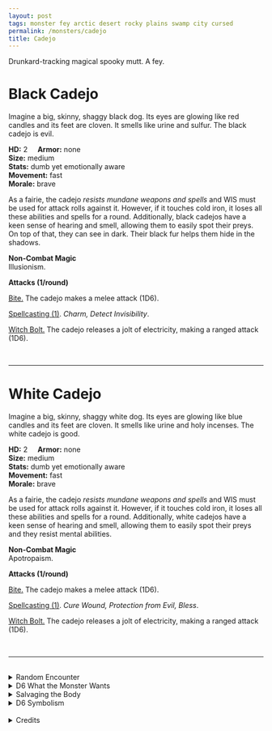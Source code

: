 ```yaml
---
layout: post
tags: monster fey arctic desert rocky plains swamp city cursed
permalink: /monsters/cadejo
title: Cadejo
---
```


Drunkard-tracking magical spooky mutt. A fey.

# Black Cadejo

Imagine a big, skinny, shaggy black dog. Its eyes are glowing like red candles and its feet are cloven. It smells like urine and sulfur. The black cadejo is evil.

**HD:** 2  &nbsp; &nbsp;  **Armor:** none <br>
**Size:** medium <br>
**Stats:** dumb yet emotionally aware <br>
**Movement:** fast <br>
**Morale:** brave <br>

As a fairie, the cadejo *resists mundane weapons and spells* and WIS must be used for attack rolls against it. However, if it touches cold iron, it loses all these abilities and spells for a round. Additionally, black cadejos have a keen sense of hearing and smell, allowing them to easily spot their preys. On top of that, they can see in dark. Their black fur helps them hide in the shadows. 

**Non-Combat Magic** <br>
Illusionism.

**Attacks (1/round)**

<ins>Bite.</ins> The cadejo makes a melee attack (1D6).

<ins>Spellcasting (1)</ins>. *Charm, Detect Invisibility*. 

<ins>Witch Bolt.</ins> The cadejo releases a jolt of electricity, making a ranged attack (1D6).

<br>

---

# White Cadejo

Imagine a big, skinny, shaggy white dog. Its eyes are glowing like blue candles and its feet are cloven. It smells like urine and holy incenses. The white cadejo is good.

**HD:** 2  &nbsp; &nbsp;  **Armor:** none <br>
**Size:** medium <br>
**Stats:** dumb yet emotionally aware <br>
**Movement:** fast <br>
**Morale:** brave <br>

As a fairie, the cadejo *resists mundane weapons and spells* and WIS must be used for attack rolls against it. However, if it touches cold iron, it loses all these abilities and spells for a round. Additionally, white cadejos have a keen sense of hearing and smell, allowing them to easily spot their preys and they resist mental abilities. 

**Non-Combat Magic** <br>
Apotropaism.

**Attacks (1/round)**

<ins>Bite.</ins> The cadejo makes a melee attack (1D6).

<ins>Spellcasting (1)</ins>. *Cure Wound, Protection from Evil, Bless*. 

<ins>Witch Bolt.</ins> The cadejo releases a jolt of electricity, making a ranged attack (1D6).

<br>

---

<br> 

<details markdown="1">
<summary>Random Encounter</summary>

1. **Monster:** 1 cadejo.
1. **Lair:** A dirt den with flowers growing up in it that only blossom at night. There is a 25% chance that 1D4 drunk specters come visit the cadejo at any night. <br>	&nbsp; OR <br>	**Omen:** Smell of urine and sulfur / Smell of incense and urine.
1. **Spoor:** Trap! A hard to spot natural pit. Drunk people cannot see it.
1. **Tracks:** Pungent urine smell.
1. **Trace:** A wandering drunk who never got lost.
1. **Trace:** A wandering drunk, lost and never to be seen again (except in the spoor).
</details>

<details markdown="1">
<summary>D6 What the Monster Wants</summary>

1. Guide wandering drunks to their death. (black cadejo) / Guide wandering drunks to their home. (white cadejo)
1. Corral 3D20 drunken ghosts to a party.
1. Guide travelers to the closest inn or tavern.
1. Lead people away from a nearby passage to the land of the dead.
1. Guard a path, only drunks may pass.
1. Kill blissfully unaware people / Help aware people.
</details>

<details markdown="1">
<summary>Salvaging the Body</summary>

Cadejo fur is always oily and shaggy, but is rumored to make the wearer appear dead to undead creatures.

By fermenting cadejo fur oil in a vat, a wizard can create a strong alchohol that will inspired them to create a new spell with the word drunk.

<span class="alchemy">**Cadejo Musk.** One dose spread on the neck will render the wearer appear dead to undead creatures..</span>
</details>

<details markdown="1">
<summary>D6 Symbolism</summary>

In local cultures it is a symbol of ...

1. Partying
1. Bliss
1. Alcohol
1. Afterlife
1. Getting lost
1. Sacred 
</details>

<br>

<details markdown="1">
<summary>Credits</summary>
In Central American folklore, the cadejo is a goat-dog that protects or kills travelers, specifically drunkards. There's a good, white-furred one, and an evil black-furred one. [Richard J. Leblanc Jr](http://savevsdragon.blogspot.com/)'s adaptation in the [Creature Compendium](https://www.drivethrurpg.com/product/147588/CC1-Creature-Compendium) gives it weapon immunities and magical powers. What I did was give them standard fairy resistances and a magical attack instead of the spell lightning bolt.
</details>
